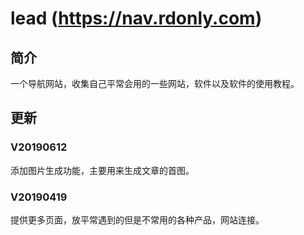 # lead (https://nav.rdonly.com)

## 简介
一个导航网站，收集自己平常会用的一些网站，软件以及软件的使用教程。


## 更新
### V20190612
添加图片生成功能，主要用来生成文章的首图。

### V20190419
提供更多页面，放平常遇到的但是不常用的各种产品，网站连接。
